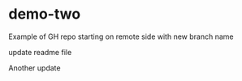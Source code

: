 # demo-two
Example of GH repo starting on  remote side with new branch name

update readme file

Another update
